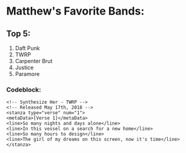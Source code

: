 # Matthew's Favorite Bands:
## Top 5:
1. Daft Punk
2. TWRP
3. Carpenter Brut
4. Justice
5. Paramore
### Codeblock:
```
<!-- Synthesize Her - TWRP -->
<!-- Released May 17th, 2018 -->
<stanza type="verse" num="1">
<metaData>[Verse 1]</metaData>
<line>So many nights and days alone</line>
<line>In this vessel on a search for a new home</line>
<line>So many hours to design</line>
<line>The girl of my dreams on this screen, now it's time</line>
</stanza>
```
